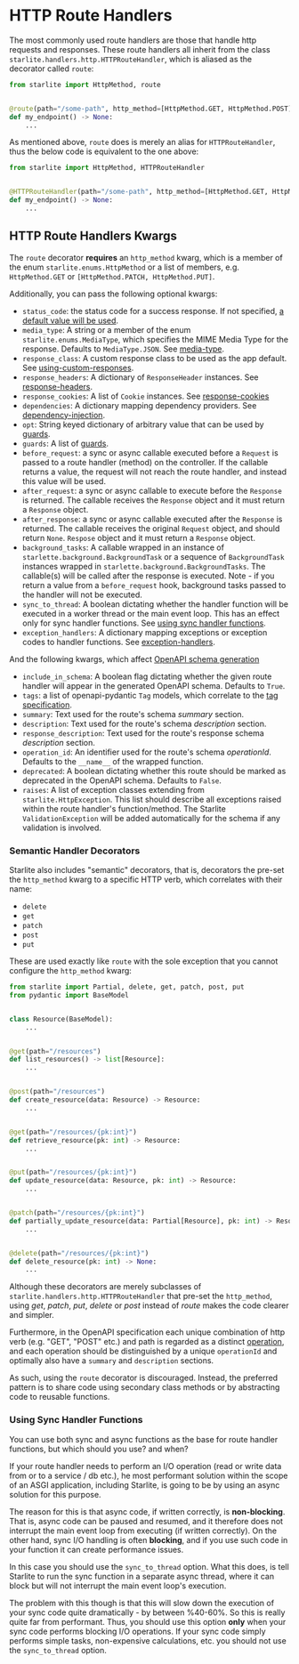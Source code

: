 # HTTP Route Handlers

The most commonly used route handlers are those that handle http requests and responses. These route handlers all
inherit from the class `starlite.handlers.http.HTTPRouteHandler`, which is aliased as the decorator called `route`:

```python
from starlite import HttpMethod, route


@route(path="/some-path", http_method=[HttpMethod.GET, HttpMethod.POST])
def my_endpoint() -> None:
    ...
```

As mentioned above, `route` does is merely an alias for `HTTPRouteHandler`, thus the below code is equivalent to the one
above:

```python
from starlite import HttpMethod, HTTPRouteHandler


@HTTPRouteHandler(path="/some-path", http_method=[HttpMethod.GET, HttpMethod.POST])
def my_endpoint() -> None:
    ...
```

## HTTP Route Handlers Kwargs

The `route` decorator **requires** an `http_method` kwarg, which is a member of the enum `starlite.enums.HttpMethod` or
a list of members, e.g. `HttpMethod.GET` or `[HttpMethod.PATCH, HttpMethod.PUT]`.

Additionally, you can pass the following optional kwargs:

- `status_code`: the status code for a success response. If not
  specified, [a default value will be used](../5-responses/0-responses-intro.md#status-codes).
- `media_type`: A string or a member of the enum `starlite.enums.MediaType`, which specifies the MIME Media Type for the
  response. Defaults to `MediaType.JSON`. See [media-type](../5-responses/0-responses-intro.md#media-type).
- `response_class`: A custom response class to be used as the app default.
  See [using-custom-responses](../5-responses/0-responses-intro.md#using-custom-responses).
- `response_headers`: A dictionary of `ResponseHeader` instances.
  See [response-headers](../5-responses/0-responses-intro.md#response-headers).
- `response_cookies`: A list of `Cookie` instances. See [response-cookies](../5-responses/5-response-cookies.md)
- `dependencies`: A dictionary mapping dependency providers. See [dependency-injection](../6-dependency-injection/0-dependency-injection-intro.md).
- `opt`: String keyed dictionary of arbitrary value that can be used by [guards](../9-guards.md).
- `guards`: A list of [guards](../9-guards.md).
- `before_request`: a sync or async callable executed before a `Request` is passed to a route handler (method) on the
  controller. If the callable returns a value, the request will not reach the route handler, and instead this value
  will be used.
- `after_request`: a sync or async callable to execute before the `Response` is returned. The callable receives the
  `Response` object and it must return a `Response` object.
- `after_response`: a sync or async callable executed after the `Response` is returned. The callable receives the
  original `Request` object, and should return `None`.
  `Respose` object and it must return a `Response` object.
- `background_tasks`: A callable wrapped in an instance of `starlette.background.BackgroundTask` or a sequence
  of `BackgroundTask` instances wrapped in `starlette.background.BackgroundTasks`. The callable(s) will be called after
  the response is executed. Note - if you return a value from a `before_request` hook, background tasks passed to the
  handler will not be executed.
- `sync_to_thread`: A boolean dictating whether the handler function will be executed in a worker thread or the main
  event loop. This has an effect only for sync handler functions.
  See [using sync handler functions](#using-sync-handler-functions).
- `exception_handlers`: A dictionary mapping exceptions or exception codes to handler functions.
  See [exception-handlers](../17-exceptions#exception-handling).

And the following kwargs, which affect [OpenAPI schema generation](../12-openapi.md#route-handler-configuration)

- `include_in_schema`: A boolean flag dictating whether the given route handler will appear in the generated OpenAPI
  schema. Defaults to `True`.
- `tags`: a list of openapi-pydantic `Tag` models, which correlate to
  the [tag specification](https://spec.openapis.org/oas/latest.html#tag-object).
- `summary`: Text used for the route's schema _summary_ section.
- `description`: Text used for the route's schema _description_ section.
- `response_description`: Text used for the route's response schema _description_ section.
- `operation_id`: An identifier used for the route's schema _operationId_. Defaults to the `__name__` of the wrapped
  function.
- `deprecated`: A boolean dictating whether this route should be marked as deprecated in the OpenAPI schema. Defaults
  to `False`.
- `raises`: A list of exception classes extending from `starlite.HttpException`. This list should describe all
  exceptions raised within the route handler's function/method. The Starlite `ValidationException` will be added
  automatically for the schema if any validation is involved.

### Semantic Handler Decorators

Starlite also includes "semantic" decorators, that is, decorators the pre-set the `http_method` kwarg to a specific HTTP
verb, which correlates with their name:

- `delete`
- `get`
- `patch`
- `post`
- `put`

These are used exactly like `route` with the sole exception that you cannot configure the `http_method` kwarg:

```python
from starlite import Partial, delete, get, patch, post, put
from pydantic import BaseModel


class Resource(BaseModel):
    ...


@get(path="/resources")
def list_resources() -> list[Resource]:
    ...


@post(path="/resources")
def create_resource(data: Resource) -> Resource:
    ...


@get(path="/resources/{pk:int}")
def retrieve_resource(pk: int) -> Resource:
    ...


@put(path="/resources/{pk:int}")
def update_resource(data: Resource, pk: int) -> Resource:
    ...


@patch(path="/resources/{pk:int}")
def partially_update_resource(data: Partial[Resource], pk: int) -> Resource:
    ...


@delete(path="/resources/{pk:int}")
def delete_resource(pk: int) -> None:
    ...
```

Although these decorators are merely subclasses of `starlite.handlers.http.HTTPRouteHandler` that pre-set
the `http_method`, using _get_, _patch_, _put_, _delete_ or _post_ instead of _route_ makes the code clearer and
simpler.

Furthermore, in the OpenAPI specification each unique combination of http verb (e.g. "GET", "POST" etc.) and path is
regarded as a distinct [operation](https://spec.openapis.org/oas/latest.html#operation-object), and each operation
should be distinguished by a unique `operationId` and optimally also have a `summary` and `description` sections.

As such, using the `route` decorator is discouraged. Instead, the preferred pattern is to share code using secondary
class methods or by abstracting code to reusable functions.

### Using Sync Handler Functions

You can use both sync and async functions as the base for route handler functions, but which should you use? and when?

If your route handler needs to perform an I/O operation (read or write data from or to a service / db etc.), he most
performant solution within the scope of an ASGI application, including Starlite, is going to be by using an async
solution for this purpose.

The reason for this is that async code, if written correctly, is **non-blocking**. That is, async code can be paused and
resumed, and it therefore does not interrupt the main event loop from executing (if written correctly). On the other
hand, sync I/O handling is often **blocking**, and if you use such code in your function it can create performance
issues.

In this case you should use the `sync_to_thread` option. What this does, is tell Starlite to run the sync function in a
separate async thread, where it can block but will not interrupt the main event loop's execution.

The problem with this though is that this will slow down the execution of your sync code quite dramatically - by between
%40-60%. So this is really quite far from performant. Thus, you should use this option **only** when your sync code
performs blocking I/O operations. If your sync code simply performs simple tasks, non-expensive calculations, etc. you
should not use the `sync_to_thread` option.
